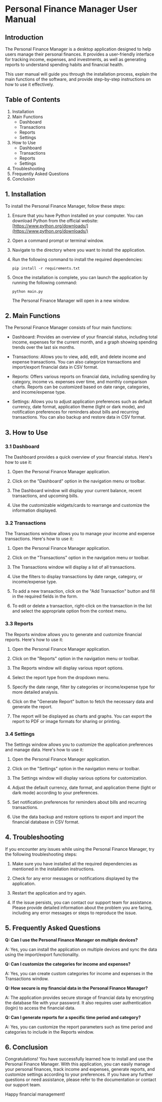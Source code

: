 # Personal Finance Manager User Manual

## Introduction

The Personal Finance Manager is a desktop application designed to help users manage their personal finances. It provides a user-friendly interface for tracking income, expenses, and investments, as well as generating reports to understand spending habits and financial health.

This user manual will guide you through the installation process, explain the main functions of the software, and provide step-by-step instructions on how to use it effectively.

## Table of Contents

1. Installation
2. Main Functions
   - Dashboard
   - Transactions
   - Reports
   - Settings
3. How to Use
   - Dashboard
   - Transactions
   - Reports
   - Settings
4. Troubleshooting
5. Frequently Asked Questions
6. Conclusion

## 1. Installation

To install the Personal Finance Manager, follow these steps:

1. Ensure that you have Python installed on your computer. You can download Python from the official website: [https://www.python.org/downloads/](https://www.python.org/downloads/)

2. Open a command prompt or terminal window.

3. Navigate to the directory where you want to install the application.

4. Run the following command to install the required dependencies:

   ```
   pip install -r requirements.txt
   ```

5. Once the installation is complete, you can launch the application by running the following command:

   ```
   python main.py
   ```

   The Personal Finance Manager will open in a new window.

## 2. Main Functions

The Personal Finance Manager consists of four main functions:

- Dashboard: Provides an overview of your financial status, including total income, expenses for the current month, and a graph showing spending trends over the last six months.

- Transactions: Allows you to view, add, edit, and delete income and expense transactions. You can also categorize transactions and import/export financial data in CSV format.

- Reports: Offers various reports on financial data, including spending by category, income vs. expenses over time, and monthly comparison charts. Reports can be customized based on date range, categories, and income/expense type.

- Settings: Allows you to adjust application preferences such as default currency, date format, application theme (light or dark mode), and notification preferences for reminders about bills and recurring transactions. You can also backup and restore data in CSV format.

## 3. How to Use

### 3.1 Dashboard

The Dashboard provides a quick overview of your financial status. Here's how to use it:

1. Open the Personal Finance Manager application.

2. Click on the "Dashboard" option in the navigation menu or toolbar.

3. The Dashboard window will display your current balance, recent transactions, and upcoming bills.

4. Use the customizable widgets/cards to rearrange and customize the information displayed.

### 3.2 Transactions

The Transactions window allows you to manage your income and expense transactions. Here's how to use it:

1. Open the Personal Finance Manager application.

2. Click on the "Transactions" option in the navigation menu or toolbar.

3. The Transactions window will display a list of all transactions.

4. Use the filters to display transactions by date range, category, or income/expense type.

5. To add a new transaction, click on the "Add Transaction" button and fill in the required fields in the form.

6. To edit or delete a transaction, right-click on the transaction in the list and select the appropriate option from the context menu.

### 3.3 Reports

The Reports window allows you to generate and customize financial reports. Here's how to use it:

1. Open the Personal Finance Manager application.

2. Click on the "Reports" option in the navigation menu or toolbar.

3. The Reports window will display various report options.

4. Select the report type from the dropdown menu.

5. Specify the date range, filter by categories or income/expense type for more detailed analysis.

6. Click on the "Generate Report" button to fetch the necessary data and generate the report.

7. The report will be displayed as charts and graphs. You can export the report to PDF or image formats for sharing or printing.

### 3.4 Settings

The Settings window allows you to customize the application preferences and manage data. Here's how to use it:

1. Open the Personal Finance Manager application.

2. Click on the "Settings" option in the navigation menu or toolbar.

3. The Settings window will display various options for customization.

4. Adjust the default currency, date format, and application theme (light or dark mode) according to your preferences.

5. Set notification preferences for reminders about bills and recurring transactions.

6. Use the data backup and restore options to export and import the financial database in CSV format.

## 4. Troubleshooting

If you encounter any issues while using the Personal Finance Manager, try the following troubleshooting steps:

1. Make sure you have installed all the required dependencies as mentioned in the installation instructions.

2. Check for any error messages or notifications displayed by the application.

3. Restart the application and try again.

4. If the issue persists, you can contact our support team for assistance. Please provide detailed information about the problem you are facing, including any error messages or steps to reproduce the issue.

## 5. Frequently Asked Questions

**Q: Can I use the Personal Finance Manager on multiple devices?**

A: Yes, you can install the application on multiple devices and sync the data using the import/export functionality.

**Q: Can I customize the categories for income and expenses?**

A: Yes, you can create custom categories for income and expenses in the Transactions window.

**Q: How secure is my financial data in the Personal Finance Manager?**

A: The application provides secure storage of financial data by encrypting the database file with your password. It also requires user authentication (login) to access the financial data.

**Q: Can I generate reports for a specific time period and category?**

A: Yes, you can customize the report parameters such as time period and categories to include in the Reports window.

## 6. Conclusion

Congratulations! You have successfully learned how to install and use the Personal Finance Manager. With this application, you can easily manage your personal finances, track income and expenses, generate reports, and customize settings according to your preferences. If you have any further questions or need assistance, please refer to the documentation or contact our support team.

Happy financial management!
```